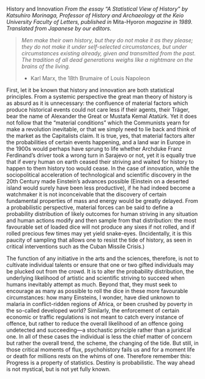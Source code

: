 History and Innovation
*From the essay “A Statistical View of History” by Katsuhiro Morinaga, Professor of History and Archaeology at the Keio University Faculty of Letters, published in* Mita-Hyoron *magazine in 1989. Translated from Japanese by our editors.*

> *Men make their own history, but they do not make it as they please; they do not make it under self-selected circumstances, but under circumstances existing already, given and transmitted from the past. The tradition of all dead generations weighs like a nightmare on the brains of the living.*
> - Karl Marx, the 18th Brumaire of Louis Napoleon

First, let it be known that history and innovation are both statistical principles. From a systemic perspective the great man theory of history is as absurd as it is unnecessary: the confluence of material factors which produce historical events could not care less if their agents, their Träger, bear the name of Alexander the Great or Mustafa Kemal Atatürk. Yet it does not follow that the “material conditions” which the Communists yearn for make a revolution inevitable, or that we simply need to lie back and think of the market as the Capitalists claim. It is true, yes, that material factors alter the probabilities of certain events happening, and a land war in Europe in the 1900s would perhaps have sprung to life whether Archduke Franz Ferdinand’s driver took a wrong turn in Sarajevo or not, yet it is equally true that if every human on earth ceased their striving and waited for history to happen to them history too would cease. In the case of innovation, while the sociopolitical acceleration of technological and scientific discovery in the 20th Century made Einstein’s advances possible (Einstein on a deserted island would surely have been less productive), if he had indeed become a watchmaker it is not inconceivable that the discovery of certain fundamental properties of mass and energy would be greatly delayed. From a probabilistic perspective, material forces can be said to define a probability distribution of likely outcomes for human striving in any situation and human actions modify and then sample from that distribution: the most favourable set of loaded dice will not produce any sixes if not rolled, and if rolled precious few times may yet yield snake-eyes. (Incidentally, it is this paucity of sampling that allows one to resist the tide of history, as seen in critical interventions such as the Cuban Missile Crisis.)

The function of any initiative in the arts and the sciences, therefore, is not to cultivate individual talents or ensure that one or two gifted individuals may be plucked out from the crowd. It is to alter the probability distribution, the underlying likelihood of artistic and scientific striving to succeed when humans inevitably attempt as much. Beyond that, they must seek to encourage as many as possible to roll the dice in these more favourable circumstances: how many Einsteins, I wonder, have died unknown to malaria in conflict-ridden regions of Africa, or been crushed by poverty in the so-called developed world? Similarly, the enforcement of certain economic or traffic regulations is not meant to catch every instance of offence, but rather to reduce the overall likelihood of an offence going undetected and succeeding—a stochastic principle rather than a juridical one. In all of these cases the individual is less the chief matter of concern but rather the overall trend, the scheme, the changing of the tide. But still, in those critical moments of flux, psychohistory fails us and for a moment life or death for millions rests on the whims of one. Therefore remember this: Progress is a property of statistics. Destiny is probabilistic. The way ahead is not mystical, but is not yet fully known.
